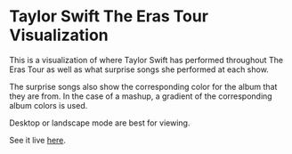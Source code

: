 # Taylor Swift The Eras Tour Visualization

This is a visualization of where Taylor Swift has performed throughout The Eras Tour as well as what surprise songs she performed at each show.

The surprise songs also show the corresponding color for the album that they are from. In the case of a mashup, a gradient of the corresponding album colors is used.

Desktop or landscape mode are best for viewing.

See it live [here](https://ts-eras-tour-viz.vercel.app/).
